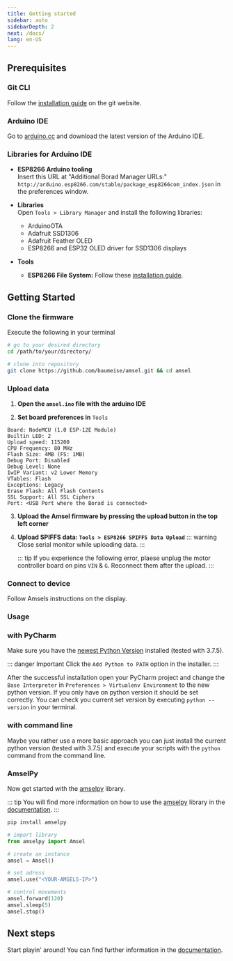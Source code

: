 ```yaml
---
title: Getting started
sidebar: auto
sidebarDepth: 2
next: /docs/
lang: en-US
---
```


## Prerequisites

### Git CLI
Follow the [installation guide](https://git-scm.com/book/en/v2/Getting-Started-Installing-Git) on the git website.

### Arduino IDE
Go to [arduino.cc](https://www.arduino.cc/en/Main/Software) and download the latest version of the Arduino IDE.

### Libraries for Arduino IDE
- **ESP8266 Arduino tooling** <br>
  Insert this URL at "Additional Borad Manager URLs:" ```http://arduino.esp8266.com/stable/package_esp8266com_index.json``` in the preferences window.

- **Libraries** <br>
  Open `Tools > Library Manager` and install the following libraries:
  - ArduinoOTA
  - Adafruit SSD1306
  - Adafruit Feather OLED
  - ESP8266 and ESP32 OLED driver for SSD1306 displays

- **Tools** <br>
  - **ESP8266 File System:** Follow these [installation guide](https://github.com/esp8266/arduino-esp8266fs-plugin).

## Getting Started

### Clone the firmware

Execute the following in your terminal
``` sh
# go to your desired directory
cd /path/to/your/directory/

# clone into repository
git clone https://github.com/baumeise/amsel.git && cd amsel
```

### Upload data

1. **Open the `amsel.ino` file with the arduino IDE**

2. **Set board preferences in** `Tools`

```
Board: NodeMCU (1.0 ESP-12E Module)
Builtin LED: 2
Upload speed: 115200
CPU Frequency: 80 MHz
Flash Size: 4MB (FS: 1MB)
Debug Port: Disabled
Debug Level: None
IwIP Variant: v2 Lower Memory
VTables: Flash
Exceptions: Legacy
Erase Flash: All Flash Contents
SSL Support: All SSL Ciphers
Port: <USB Port where the Borad is connected>
```

3. **Upload the Amsel firmware by pressing the upload button in the top left corner**

4. **Upload SPIFFS data: `Tools > ESP8266 SPIFFS Data Upload`**
   ::: warning
    Close serial monitor while uploading data.
   :::

   ::: tip
    If you experience the following error, plaese unplug the motor controller board on pins `VIN` & `G`. Reconnect them after the upload.
   :::

### Connect to device

Follow Amsels instructions on the display.

### Usage

### with PyCharm

Make sure you have the [newest Python Version](https://www.python.org/downloads/) installed (tested with 3.7.5).

::: danger Important
Click the `Add Python to PATH` option in the installer.
:::

After the successful installation open your PyCharm project and change the `Base Interpreter` in `Preferences > Virtualenv Environment` to the new python version. If you only have on python version it should be set correctly. You can check you current set version by executing `python --version` in your terminal.

### with command line

Maybe you rather use a more basic approach you can just install the current python version (tested with 3.7.5) and execute your scripts with the `python` command from the command line.

### AmselPy

Now get started with the [amselpy](https://pypi.org/project/amselpy/) library. <br>

::: tip
You will find more information on how to use the [amselpy](https://pypi.org/project/amselpy/) library in the [documentation](/docs/).
:::

```sh
pip install amselpy
```

``` python
# import library
from amselpy import Amsel

# create an instance
amsel = Amsel()

# set adress
amsel.use("<YOUR-AMSELS-IP>")

# control movements
amsel.forward(120)
amsel.sleep(5)
amsel.stop()
```

## Next steps

Start playin' around! You can find further information in the [documentation](/docs/).